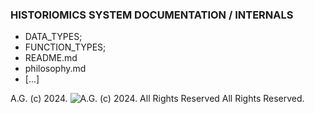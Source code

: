 ### HISTORIOMICS SYSTEM DOCUMENTATION / INTERNALS
* DATA_TYPES;
* FUNCTION_TYPES;
* README.md
* philosophy.md
* [...]

A.G. (c) 2024. ![A.G. (c) 2024. All Rights Reserved](https://historiotheque.files.wordpress.com/2016/11/ag_signature_official_2015_50px_cropped.jpg) All Rights Reserved.
